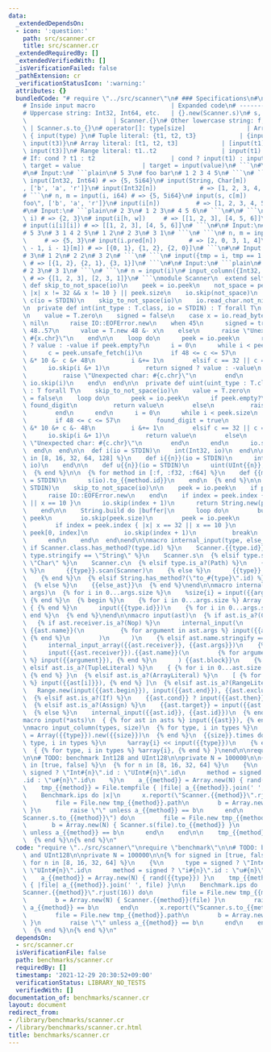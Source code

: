 ```yaml
---
data:
  _extendedDependsOn:
  - icon: ':question:'
    path: src/scanner.cr
    title: src/scanner.cr
  _extendedRequiredBy: []
  _extendedVerifiedWith: []
  _isVerificationFailed: false
  _pathExtension: cr
  _verificationStatusIcon: ':warning:'
  attributes: {}
  bundledCode: "# require \"../src/scanner\"\n# ### Specifications\n#\n# ```plain\n\
    # Inside input macro                     | Expanded code\n# ---------------------------------------+---------------------------------------\n\
    # Uppercase string: Int32, Int64, etc.   | {}.new(Scanner.s)\n# s, c, i, iN, uN\
    \                        | Scanner.{}\n# Other lowercase string: f, big_i, etc.\
    \ | Scanner.s.to_{}\n# operator[]: type[size]                 | Array.new(input(size))\
    \ { input(type) }\n# Tuple literal: {t1, t2, t3}            | {input(t1), input(t2),\
    \ input(t3)}\n# Array literal: [t1, t2, t3]            | [input(t1), input(t2),\
    \ input(t3)]\n# Range literal: t1..t2                  | input(t1)..input(t2)\n\
    # If: cond ? t1 : t2                     | cond ? input(t1) : input(t2)\n# Assign:\
    \ target = value                 | target = input(value)\n# ```\n#\n# ### Examples\n\
    #\n# Input:\n# ```plain\n# 5 3\n# foo bar\n# 1 2 3 4 5\n# ```\n# ```\n# n, m =\
    \ input(Int32, Int64) # => {5, 5i64}\n# input(String, Char[m])     # => {\"foo\"\
    , ['b', 'a', 'r']}\n# input(Int32[n])            # => [1, 2, 3, 4, 5]\n# ```\n\
    # ```\n# n, m = input(i, i64) # => {5, 5i64}\n# input(s, c[m])       # => {\"\
    foo\", ['b', 'a', 'r']}\n# input(i[n])          # => [1, 2, 3, 4, 5]\n# ```\n\
    #\n# Input:\n# ```plain\n# 2 3\n# 1 2 3\n# 4 5 6\n# ```\n#\n# ```\n# h, w = input(i,\
    \ i) # => {2, 3}\n# input(i[h, w])     # => [[1, 2, 3], [4, 5, 6]]\n# ```\n# ```\n\
    # input(i[i][i]) # => [[1, 2, 3], [4, 5, 6]]\n# ```\n#\n# Input:\n# ```plain\n\
    # 5 3\n# 3 1 4 2 5\n# 1 2\n# 2 3\n# 3 1\n# ```\n# ```\n# n, m = input(i, i)  \
    \     # => {5, 3}\n# input(i.pred[n])         # => [2, 0, 3, 1, 4]\n# input({i\
    \ - 1, i - 1}[m]) # => [{0, 1}, {1, 2}, {2, 0}]\n# ```\n#\n# Input:\n# ```plain\n\
    # 3\n# 1 2\n# 2 2\n# 3 2\n# ```\n# ```\n# input({tmp = i, tmp == 1 ? i : i.pred}[i])\
    \ # => [{1, 2}, {2, 1}, {3, 1}]\n# ```\n#\n# Input:\n# ```plain\n# 3\n# 1 2\n\
    # 2 3\n# 3 1\n# ```\n# ```\n# n = input(i)\n# input_column({Int32, Int32}, n)\
    \ # => {[1, 2, 3], [2, 3, 1]}\n# ```\nmodule Scanner\n  extend self\n\n  private\
    \ def skip_to_not_space(io)\n    peek = io.peek\n    not_space = peek.index {\
    \ |x| x != 32 && x != 10 } || peek.size\n    io.skip(not_space)\n  end\n\n  def\
    \ c(io = STDIN)\n    skip_to_not_space(io)\n    io.read_char.not_nil!\n  end\n\
    \n  private def int(int_type : T.class, io = STDIN) : T forall T\n    skip_to_not_space(io)\n\
    \n    value = T.zero\n    signed = false\n    case x = io.read_byte\n    when\
    \ nil\n      raise IO::EOFError.new\n    when 45\n      signed = true\n    when\
    \ 48..57\n      value = T.new 48 &- x\n    else\n      raise \"Unexpected char:\
    \ #{x.chr}\"\n    end\n\n    loop do\n      peek = io.peek\n      return signed\
    \ ? value : -value if peek.empty?\n      i = 0\n      while i < peek.size\n  \
    \      c = peek.unsafe_fetch(i)\n        if 48 <= c <= 57\n          value = value\
    \ &* 10 &- c &+ 48\n          i &+= 1\n        elsif c == 32 || c == 10\n    \
    \      io.skip(i &+ 1)\n          return signed ? value : -value\n        else\n\
    \          raise \"Unexpected char: #{c.chr}\"\n        end\n      end\n     \
    \ io.skip(i)\n    end\n  end\n\n  private def uint(uint_type : T.class, io = STDIN)\
    \ : T forall T\n    skip_to_not_space(io)\n    value = T.zero\n    found_digit\
    \ = false\n    loop do\n      peek = io.peek\n      if peek.empty?\n        if\
    \ found_digit\n          return value\n        else\n          raise IO::EOFError.new\n\
    \        end\n      end\n      i = 0\n      while i < peek.size\n        c = peek.unsafe_fetch(i)\n\
    \        if 48 <= c <= 57\n          found_digit = true\n          value = value\
    \ &* 10 &+ c &- 48\n          i &+= 1\n        elsif c == 32 || c == 10\n    \
    \      io.skip(i &+ 1)\n          return value\n        else\n          raise\
    \ \"Unexpected char: #{c.chr}\"\n        end\n      end\n      io.skip(i)\n  \
    \  end\n  end\n\n  def i(io = STDIN)\n    int(Int32, io)\n  end\n\n  {% for n\
    \ in [8, 16, 32, 64, 128] %}\n    def i{{n}}(io = STDIN)\n      int(Int{{n}},\
    \ io)\n    end\n\n    def u{{n}}(io = STDIN)\n      uint(UInt{{n}}, io)\n    end\n\
    \  {% end %}\n\n  {% for method in [:f, :f32, :f64] %}\n    def {{method.id}}(io\
    \ = STDIN)\n      s(io).to_{{method.id}}\n    end\n  {% end %}\n\n  def s(io =\
    \ STDIN)\n    skip_to_not_space(io)\n\n    peek = io.peek\n    if peek.empty?\n\
    \      raise IO::EOFError.new\n    end\n    if index = peek.index { |x| x == 32\
    \ || x == 10 }\n      io.skip(index + 1)\n      return String.new(peek[0, index])\n\
    \    end\n\n    String.build do |buffer|\n      loop do\n        buffer.write\
    \ peek\n        io.skip(peek.size)\n        peek = io.peek\n        break if peek.empty?\n\
    \        if index = peek.index { |x| x == 32 || x == 10 }\n          buffer.write\
    \ peek[0, index]\n          io.skip(index + 1)\n          break\n        end\n\
    \      end\n    end\n  end\nend\n\nmacro internal_input(type, else_ast)\n  {%\
    \ if Scanner.class.has_method?(type.id) %}\n    Scanner.{{type.id}}\n  {% elsif\
    \ type.stringify == \"String\" %}\n    Scanner.s\n  {% elsif type.stringify ==\
    \ \"Char\" %}\n    Scanner.c\n  {% elsif type.is_a?(Path) %}\n    {% if type.resolve.class.has_method?(:scan)\
    \ %}\n      {{type}}.scan(Scanner)\n    {% else %}\n      {{type}}.new(Scanner.s)\n\
    \    {% end %}\n  {% elsif String.has_method?(\"to_#{type}\".id) %}\n    Scanner.s.to_{{type.id}}\n\
    \  {% else %}\n    {{else_ast}}\n  {% end %}\nend\n\nmacro internal_input_array(type,\
    \ args)\n  {% for i in 0...args.size %}\n    %size{i} = input({{args[i]}})\n \
    \ {% end %}\n  {% begin %}\n    {% for i in 0...args.size %} Array.new(%size{i})\
    \ { {% end %}\n      input({{type.id}})\n    {% for i in 0...args.size %} } {%\
    \ end %}\n  {% end %}\nend\n\nmacro input(ast)\n  {% if ast.is_a?(Call) %}\n \
    \   {% if ast.receiver.is_a?(Nop) %}\n      internal_input(\n        {{ast.name}},\
    \ {{ast.name}}(\n          {% for argument in ast.args %} input({{argument}}),\
    \ {% end %}\n        )\n      )\n    {% elsif ast.name.stringify == \"[]\" %}\n\
    \      internal_input_array({{ast.receiver}}, {{ast.args}})\n    {% else %}\n\
    \      input({{ast.receiver}}).{{ast.name}}(\n        {% for argument in ast.args\
    \ %} input({{argument}}), {% end %}\n      ) {{ast.block}}\n    {% end %}\n  {%\
    \ elsif ast.is_a?(TupleLiteral) %}\n    { {% for i in 0...ast.size %} input({{ast[i]}}),\
    \ {% end %} }\n  {% elsif ast.is_a?(ArrayLiteral) %}\n    [ {% for i in 0...ast.size\
    \ %} input({{ast[i]}}), {% end %} ]\n  {% elsif ast.is_a?(RangeLiteral) %}\n \
    \   Range.new(input({{ast.begin}}), input({{ast.end}}), {{ast.excludes_end?}})\n\
    \  {% elsif ast.is_a?(If) %}\n    {{ast.cond}} ? input({{ast.then}}) : input({{ast.else}})\n\
    \  {% elsif ast.is_a?(Assign) %}\n    {{ast.target}} = input({{ast.value}})\n\
    \  {% else %}\n    internal_input({{ast.id}}, {{ast.id}})\n  {% end %}\nend\n\n\
    macro input(*asts)\n  { {% for ast in asts %} input({{ast}}), {% end %} }\nend\n\
    \nmacro input_column(types, size)\n  {% for type, i in types %}\n    %array{i}\
    \ = Array({{type}}).new({{size}})\n  {% end %}\n  {{size}}.times do\n    {% for\
    \ type, i in types %}\n      %array{i} << input({{type}})\n    {% end %}\n  end\n\
    \  { {% for type, i in types %} %array{i}, {% end %} }\nend\n\nrequire \"benchmark\"\
    \n\n# TODO: benchmark Int128 and UInt128\n\nprivate N = 100000\n\n{% for signed\
    \ in [true, false] %}\n  {% for n in [8, 16, 32, 64] %}\n    {%\n      type =\
    \ signed ? \"Int#{n}\".id : \"UInt#{n}\".id\n      method = signed ? \"i#{n}\"\
    .id : \"u#{n}\".id\n    %}\n    a_{{method}} = Array.new(N) { rand({{type}}) }\n\
    \    tmp_{{method}} = File.tempfile { |file| a_{{method}}.join(' ', file) }\n\n\
    \    Benchmark.ips do |x|\n      x.report(\"Scanner.{{method}}\".rjust(16)) do\n\
    \        file = File.new tmp_{{method}}.path\n        b = Array.new(N) { Scanner.{{method}}(file)\
    \ }\n        raise \"\" unless a_{{method}} == b\n      end\n      x.report(\"\
    Scanner.s.to_{{method}}\") do\n        file = File.new tmp_{{method}}.path\n \
    \       b = Array.new(N) { Scanner.s(file).to_{{method}} }\n        raise \"\"\
    \ unless a_{{method}} == b\n      end\n    end\n\n    tmp_{{method}}.delete\n\
    \  {% end %}\n{% end %}\n"
  code: "require \"../src/scanner\"\nrequire \"benchmark\"\n\n# TODO: benchmark Int128\
    \ and UInt128\n\nprivate N = 100000\n\n{% for signed in [true, false] %}\n  {%\
    \ for n in [8, 16, 32, 64] %}\n    {%\n      type = signed ? \"Int#{n}\".id :\
    \ \"UInt#{n}\".id\n      method = signed ? \"i#{n}\".id : \"u#{n}\".id\n    %}\n\
    \    a_{{method}} = Array.new(N) { rand({{type}}) }\n    tmp_{{method}} = File.tempfile\
    \ { |file| a_{{method}}.join(' ', file) }\n\n    Benchmark.ips do |x|\n      x.report(\"\
    Scanner.{{method}}\".rjust(16)) do\n        file = File.new tmp_{{method}}.path\n\
    \        b = Array.new(N) { Scanner.{{method}}(file) }\n        raise \"\" unless\
    \ a_{{method}} == b\n      end\n      x.report(\"Scanner.s.to_{{method}}\") do\n\
    \        file = File.new tmp_{{method}}.path\n        b = Array.new(N) { Scanner.s(file).to_{{method}}\
    \ }\n        raise \"\" unless a_{{method}} == b\n      end\n    end\n\n    tmp_{{method}}.delete\n\
    \  {% end %}\n{% end %}\n"
  dependsOn:
  - src/scanner.cr
  isVerificationFile: false
  path: benchmarks/scanner.cr
  requiredBy: []
  timestamp: '2021-12-29 20:30:52+09:00'
  verificationStatus: LIBRARY_NO_TESTS
  verifiedWith: []
documentation_of: benchmarks/scanner.cr
layout: document
redirect_from:
- /library/benchmarks/scanner.cr
- /library/benchmarks/scanner.cr.html
title: benchmarks/scanner.cr
---
```

